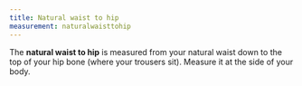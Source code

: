 ```yaml
---
title: Natural waist to hip
measurement: naturalwaisttohip
---
```

The **natural waist to hip** is measured from your natural waist down to the top of your hip bone (where your trousers sit). Measure it at the side of your body.

